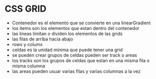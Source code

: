 # CSS GRID

 - Contenedor es el elemento que se convierte en una linearGradient
 - los items son los elementos que estan dentro del contenedor
 - las lineas limitan o dividen los elementos de las grids 
 - las filas de arriba hacia abajo
 - rows y colums
 - celdas es la unidad minima que puede tener una grid 
 - se pueden crear grupos de celdas  pueden ser track o areas 
 - los tracks son los grupos de celdas que estan en una misma fila o misma columna
 - las areas pueden usuar varias filas y varias columnas a la vez

